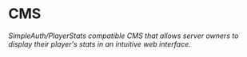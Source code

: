 # CMS
*SimpleAuth/PlayerStats compatible CMS that allows server owners to display their player's stats in an intuitive web interface.*
